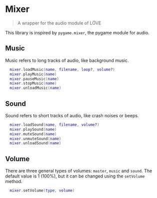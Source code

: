 # Mixer

> A wrapper for the audio module of LÖVE

This library is inspired by `pygame.mixer`, the pygame module for audio.

## Music

Music refers to long tracks of audio, like background music.

```lua
  mixer.loadMusic(name, filename, loop?, volume?)
  mixer.playMusic(name)
  mixer.pauseMusic(name)
  mixer.stopMusic(name)
  mixer.unloadMusic(name)
```

## Sound

Sound refers to short tracks of audio, like crash noises or beeps.

```lua
  mixer.loadSound(name, filename, volume?)
  mixer.playSound(name)
  mixer.muteSound(name)
  mixer.unmuteSound(name)
  mixer.unloadSound(name)
```

## Volume

There are three general types of volumes: `master`, `music` and `sound`.
The default value is 1 (100%), but it can be changed using the `setVolume` method.

```lua
  mixer.setVolume(type, volume)
```
